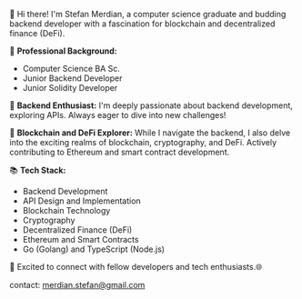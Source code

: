 👋 Hi there! I'm Stefan Merdian, a computer science graduate and budding backend developer with a fascination for blockchain and decentralized finance (DeFi).

💼 **Professional Background:**
- Computer Science BA Sc.
- Junior Backend Developer
- Junior Solidity Developer

🚀 **Backend Enthusiast:**
I'm deeply passionate about backend development, exploring APIs. Always eager to dive into new challenges!

🔗 **Blockchain and DeFi Explorer:**
While I navigate the backend, I also delve into the exciting realms of blockchain, cryptography, and DeFi. Actively contributing to Ethereum and smart contract development.

📚 **Tech Stack:**
- Backend Development
- API Design and Implementation
- Blockchain Technology
- Cryptography
- Decentralized Finance (DeFi)
- Ethereum and Smart Contracts
- Go (Golang) and TypeScript (Node.js)

🚀 Excited to connect with fellow developers and tech enthusiasts.🌐

contact: merdian.stefan@gmail.com
